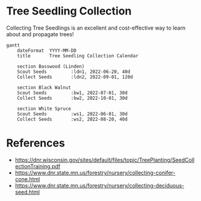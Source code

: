 # Tree Seedling Collection

Collecting Tree Seedlings is an excellent and cost-effective way to learn about and propagate trees!

```mermaid
gantt
    dateFormat  YYYY-MM-DD
    title       Tree Seedling Collection Calendar

    section Basswood (Linden)
    Scout Seeds         :ldn1, 2022-06-20, 40d
    Collect Seeds       :ldn2, 2022-09-01, 120d

    section Black Walnut
    Scout Seeds         :bw1, 2022-07-01, 30d
    Collect Seeds       :bw2, 2022-10-01, 30d

    section White Spruce
    Scout Seeds         :ws1, 2022-06-01, 30d
    Collect Seeds       :ws2, 2022-08-20, 40d

```

# References

- https://dnr.wisconsin.gov/sites/default/files/topic/TreePlanting/SeedCollectionTraining.pdf
- https://www.dnr.state.mn.us/forestry/nursery/collecting-conifer-cone.html
- https://www.dnr.state.mn.us/forestry/nursery/collecting-deciduous-seed.html
